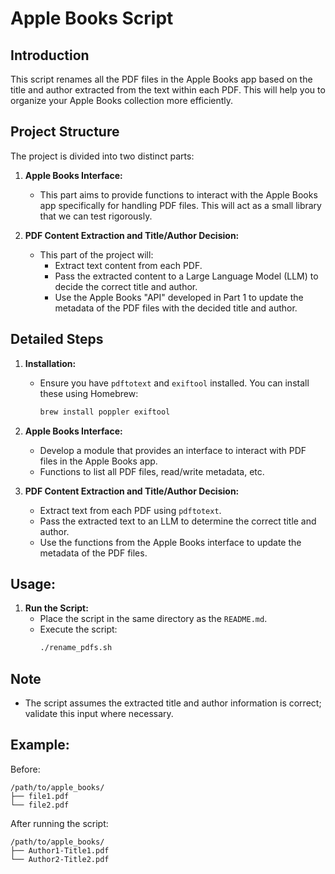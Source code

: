 # Apple Books Script

## Introduction

This script renames all the PDF files in the Apple Books app based on the title and author extracted from the text within each PDF. This will help you to organize your Apple Books collection more efficiently.

## Project Structure

The project is divided into two distinct parts:

1. **Apple Books Interface:**
   - This part aims to provide functions to interact with the Apple Books app specifically for handling PDF files. This will act as a small library that we can test rigorously.

2. **PDF Content Extraction and Title/Author Decision:**
   - This part of the project will:
      - Extract text content from each PDF.
      - Pass the extracted content to a Large Language Model (LLM) to decide the correct title and author.
      - Use the Apple Books "API" developed in Part 1 to update the metadata of the PDF files with the decided title and author.

## Detailed Steps

1. **Installation:**
   - Ensure you have `pdftotext` and `exiftool` installed. You can install these using Homebrew:
     ```bash
     brew install poppler exiftool
     ```

2. **Apple Books Interface:**
   - Develop a module that provides an interface to interact with PDF files in the Apple Books app.
   - Functions to list all PDF files, read/write metadata, etc.

3. **PDF Content Extraction and Title/Author Decision:**
   - Extract text from each PDF using `pdftotext`.
   - Pass the extracted text to an LLM to determine the correct title and author.
   - Use the functions from the Apple Books interface to update the metadata of the PDF files.

## Usage:

1. **Run the Script:**
   - Place the script in the same directory as the `README.md`.
   - Execute the script:
     ```bash
     ./rename_pdfs.sh
     ```

## Note
- The script assumes the extracted title and author information is correct; validate this input where necessary.

## Example:

Before:
```
/path/to/apple_books/
├── file1.pdf
└── file2.pdf
```

After running the script:
```
/path/to/apple_books/
├── Author1-Title1.pdf
└── Author2-Title2.pdf
```

